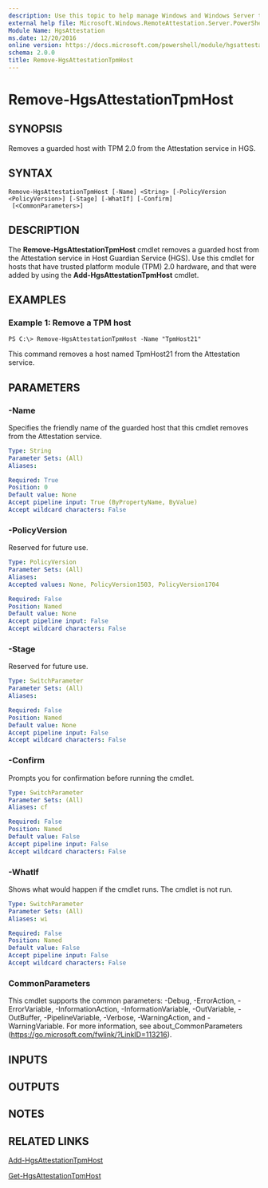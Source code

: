 ```yaml
---
description: Use this topic to help manage Windows and Windows Server technologies with Windows PowerShell.
external help file: Microsoft.Windows.RemoteAttestation.Server.PowerShell.dll-Help.xml
Module Name: HgsAttestation
ms.date: 12/20/2016
online version: https://docs.microsoft.com/powershell/module/hgsattestation/remove-hgsattestationtpmhost?view=windowsserver2016-ps&wt.mc_id=ps-gethelp
schema: 2.0.0
title: Remove-HgsAttestationTpmHost
---
```


# Remove-HgsAttestationTpmHost

## SYNOPSIS
Removes a guarded host with TPM 2.0 from the Attestation service in HGS.

## SYNTAX

```
Remove-HgsAttestationTpmHost [-Name] <String> [-PolicyVersion <PolicyVersion>] [-Stage] [-WhatIf] [-Confirm]
 [<CommonParameters>]
```

## DESCRIPTION
The **Remove-HgsAttestationTpmHost** cmdlet removes a guarded host from the Attestation service in Host Guardian Service (HGS).
Use this cmdlet for hosts that have trusted platform module (TPM) 2.0 hardware, and that were added by using the **Add-HgsAttestationTpmHost** cmdlet.

## EXAMPLES

### Example 1: Remove a TPM host
```
PS C:\> Remove-HgsAttestationTpmHost -Name "TpmHost21"
```

This command removes a host named TpmHost21 from the Attestation service.

## PARAMETERS

### -Name
Specifies the friendly name of the guarded host that this cmdlet removes from the Attestation service.

```yaml
Type: String
Parameter Sets: (All)
Aliases: 

Required: True
Position: 0
Default value: None
Accept pipeline input: True (ByPropertyName, ByValue)
Accept wildcard characters: False
```

### -PolicyVersion
Reserved for future use.

```yaml
Type: PolicyVersion
Parameter Sets: (All)
Aliases: 
Accepted values: None, PolicyVersion1503, PolicyVersion1704

Required: False
Position: Named
Default value: None
Accept pipeline input: False
Accept wildcard characters: False
```

### -Stage
Reserved for future use.

```yaml
Type: SwitchParameter
Parameter Sets: (All)
Aliases: 

Required: False
Position: Named
Default value: None
Accept pipeline input: False
Accept wildcard characters: False
```

### -Confirm
Prompts you for confirmation before running the cmdlet.

```yaml
Type: SwitchParameter
Parameter Sets: (All)
Aliases: cf

Required: False
Position: Named
Default value: False
Accept pipeline input: False
Accept wildcard characters: False
```

### -WhatIf
Shows what would happen if the cmdlet runs.
The cmdlet is not run.

```yaml
Type: SwitchParameter
Parameter Sets: (All)
Aliases: wi

Required: False
Position: Named
Default value: False
Accept pipeline input: False
Accept wildcard characters: False
```

### CommonParameters
This cmdlet supports the common parameters: -Debug, -ErrorAction, -ErrorVariable, -InformationAction, -InformationVariable, -OutVariable, -OutBuffer, -PipelineVariable, -Verbose, -WarningAction, and -WarningVariable. For more information, see about_CommonParameters (https://go.microsoft.com/fwlink/?LinkID=113216).

## INPUTS

## OUTPUTS

## NOTES

## RELATED LINKS

[Add-HgsAttestationTpmHost](./Add-HgsAttestationTpmHost.md)

[Get-HgsAttestationTpmHost](./Get-HgsAttestationTpmHost.md)

